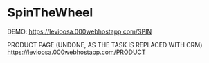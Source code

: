 # SpinTheWheel

DEMO:
https://levioosa.000webhostapp.com/SPIN


PRODUCT PAGE (UNDONE, AS THE TASK IS REPLACED WITH CRM)
https://levioosa.000webhostapp.com/PRODUCT
